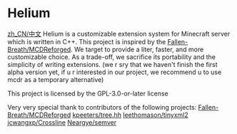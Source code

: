 # Helium
[zh_CN/中文](https://github.com/Helium-DevTeam/Helium/blob/master/README_cn.md)
Helium is a customizable extension system for Minecraft server which is written in C++.
This project is inspired by the [Fallen-Breath/MCDReforged](https://github.com/Fallen-Breath/MCDReforged).
We target to provide a liter, faster, and more customizable choice.
As a trade-off, we sacrifice its portability and the simplicity of writing extensions.
(we r sry that we haven't finish the first alpha version yet, if u r interested in our project, we recommend u to use mcdr as a temporary alternative)

This project is licensed by the GPL-3.0-or-later license

Very very special thank to contributors of the following projects:
[Fallen-Breath/MCDReforged](https://github.com/Fallen-Breath/MCDReforged)
[kpeeters/tree.hh](https://github.com/kpeeters/tree.hh)
[leethomason/tinyxml2](https://github.com/leethomason/tinyxml2/)
[jcwangxp/Crossline](https://github.com/jcwangxp/Crossline/)
[Neargye/semver](https://github.com/Neargye/semver/)
